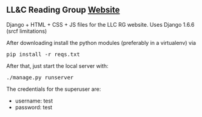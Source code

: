 <h2>LL&C Reading Group <a href="http://llc.soc.srcf.net">Website</a></h2>

Django + HTML + CSS + JS files for the LLC RG website.
Uses Django 1.6.6 (srcf limitations)

After downloading install the python modules (preferably in a virtualenv) via

<pre>pip install -r reqs.txt</pre>

After that, just start the local server with:

<pre>./manage.py runserver</pre>

The credentials for the superuser are:

<ul>
  <li>username: test</li>
  <li>password: test</li>
</ul>

